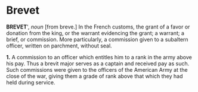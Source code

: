 # Brevet

**BREVET**', _noun_ \[from breve.\] In the French customs, the grant of a favor or donation from the king, or the warrant evidencing the grant; a warrant; a brief, or commission. More particularly, a commission given to a subaltern officer, written on parchment, without seal.

**1.** A commission to an officer which entitles him to a rank in the army above his pay. Thus a brevit major serves as a captain and received pay as such. Such commissions were given to the officers of the American Army at the close of the war, giving them a grade of rank above that which they had held during service.